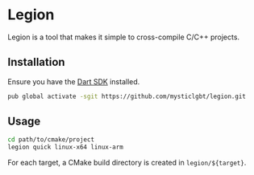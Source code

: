 # Legion

Legion is a tool that makes it simple to cross-compile C/C++ projects.

## Installation

Ensure you have the [Dart SDK](https://dart.dev/get-dart) installed.

```bash
pub global activate -sgit https://github.com/mysticlgbt/legion.git
```

## Usage

```bash
cd path/to/cmake/project
legion quick linux-x64 linux-arm
```

For each target, a CMake build directory is created in `legion/${target}`.
